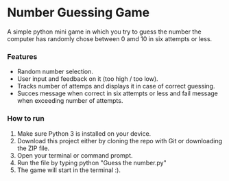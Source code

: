 # Number Guessing Game
A simple python mini game in which you try to guess the number the computer has randomly chose between 0 amd 10 in six attempts or less. 
### Features
- Random number selection.
- User input and feedback on it (too high / too low).
- Tracks number of attemps and displays it in case of correct guessing.
- Succes message when correct in six attempts or less and fail message when exceeding number of attempts.
### How to run
1. Make sure Python 3 is installed on your device.
2. Download this project either by cloning the repo with Git or downloading the ZIP file.
3. Open your terminal or command prompt.
4. Run the file by typing python "Guess the number.py"
6. The game will start in the terminal :).

